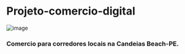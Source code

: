 # Projeto-comercio-digital

![image](https://github.com/Cavalcantiexpresso/Projeto-comercio-digital/assets/98571732/760416dc-3a6b-4018-9836-04959d75b574)

### Comercio para corredores locais na Candeias Beach-PE.
